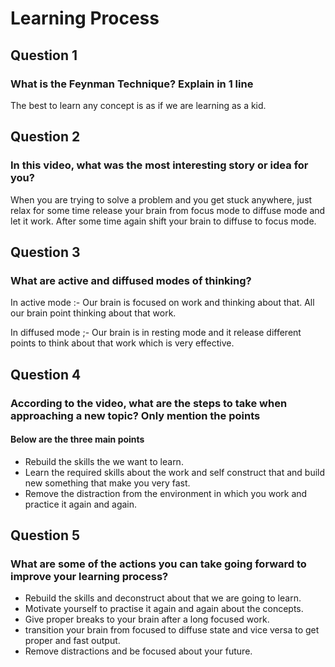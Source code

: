 # **Learning Process**

## Question 1

### What is the Feynman Technique? Explain in 1 line

The best to learn any concept is as if we are learning as a kid.

## Question 2

### In this video, what was the most interesting story or idea for you?

When you are trying to solve a problem and you get stuck anywhere, just relax for some time release your brain from focus mode to diffuse mode and let it work. After some time again shift your brain to diffuse to focus mode.

## Question 3

### What are active and diffused modes of thinking?

In active mode :- Our brain is focused on work and thinking about that. All our brain point thinking about that work.

In diffused mode ;- Our brain is in resting mode and it release different points to think about that work which is very effective.

## Question 4

### According to the video, what are the steps to take when approaching a new topic? Only mention the points

#### Below are the three main points

- Rebuild the skills the we want to learn.
- Learn the required skills about the work and self construct that and build new something that make you very fast.
- Remove the distraction from the environment in which you work and practice it again and again.

## Question 5

### What are some of the actions you can take going forward to improve your learning process?

- Rebuild the skills and deconstruct about that we are going to learn.
- Motivate yourself to practise it again and again about the concepts.
- Give proper breaks to your brain after a long focused work.
- transition your brain from focused to diffuse state and vice versa to get proper and fast output.
- Remove distractions and be focused about your future.
